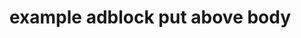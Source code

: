 # example adblock put above body
<body>
<!-- Kill AdBlock -->
    <link href='https://github.com/networksaint/adblock/blob/main/KillAdBlock.css' rel='stylesheet'/>
    <script>
    var titleAd = &#39;AD Blocker Detected&#39;;
    var notifAd = &#39;Please Support santonigeek with disable your browser <u>AD-Block</u> to continue reading or register this blog into whitelist.<br/><b>Thank You</b>&#39;;
    </script>
    <script src='https://github.com/networksaint/adblock/blob/main/KillAdBlock.js'/>
    <!-- Kill AdBlock -->
    </body>
